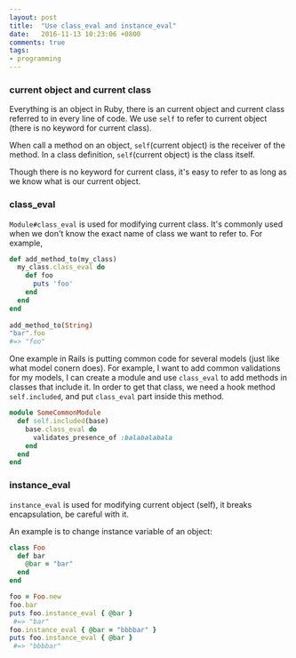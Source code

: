 ```yaml
---
layout: post
title:  "Use class_eval and instance_eval"
date:   2016-11-13 10:23:06 +0800
comments: true
tags:
- programming
---
```


### current object and current class

Everything is an object in Ruby, there is an current object and current class referred to in every line of code. We use `self` to refer to current object (there is no keyword for current class).

When call a method on an object, `self`(current object) is the receiver of the method. In a class definition, `self`(current object) is the class itself.

Though there is no keyword for current class, it's easy to refer to as long as we know what is our current object.


### class_eval

`Module#class_eval` is used for modifying current class. It's commonly used when we don't know the exact name of class we want to refer to. For example,

```ruby
def add_method_to(my_class)
  my_class.class_eval do
    def foo
      puts 'foo'
    end
  end
end
			
add_method_to(String)
"bar".foo
#=> "foo"
```


One example in Rails is putting common code for several models (just like what model conern does). For example, I want to add common validations for my models, I can create a module and use `class_eval` to add methods in classes that include it. In order to get that class, we need a hook method `self.included`, and put `class_eval` part inside this method.

```ruby
module SomeCommonModule
  def self.included(base)
    base.class_eval do
      validates_presence_of :balabalabala
    end
  end
end
```

### instance_eval

`instance_eval` is used for modifying current object (self), it breaks encapsulation, be careful with it.

An example is to change instance variable of an object:

```ruby
class Foo
  def bar
    @bar = "bar"
  end
end

foo = Foo.new
foo.bar
puts foo.instance_eval { @bar }
 #=> "bar"
foo.instance_eval { @bar = "bbbbar" }
puts foo.instance_eval { @bar }
 #=> "bbbbar"
```




